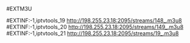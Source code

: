 #EXTM3U

#EXTINF:-1,iptvtools_19
http://198.255.23.18:2095/streams/148_.m3u8
#EXTINF:-1,iptvtools_20
http://198.255.23.18:2095/streams/149_.m3u8
#EXTINF:-1,iptvtools_21
http://198.255.23.18:2095/streams/19_.m3u8
